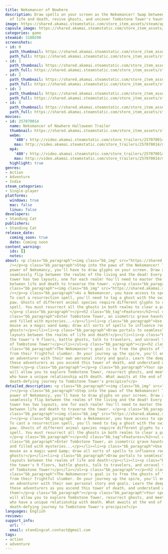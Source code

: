 ```yaml
---
title: Nekomancer of Nowhere
description: Draw spells on your screen as the Nekomancer! Swap between the realms
  of life and death, revive ghosts, and uncover Tombstone Tower's haunting truth!
image: https://shared.akamai.steamstatic.com/store_item_assets/steam/apps/3180290/header.jpg?t=1730604469
capsule_image: https://shared.akamai.steamstatic.com/store_item_assets/steam/apps/3180290/1256f695bbf6e5b4824f45168a89798dca206c37/capsule_231x87.jpg?t=1730604469
categories: game
steamid: 3180290
screenshots:
- id: 0
  path_thumbnail: https://shared.akamai.steamstatic.com/store_item_assets/steam/apps/3180290/ss_1e09ce672f30c714ded44a2efe8f2843320c0e19.600x338.jpg?t=1730604469
  path_full: https://shared.akamai.steamstatic.com/store_item_assets/steam/apps/3180290/ss_1e09ce672f30c714ded44a2efe8f2843320c0e19.1920x1080.jpg?t=1730604469
- id: 1
  path_thumbnail: https://shared.akamai.steamstatic.com/store_item_assets/steam/apps/3180290/ss_325cf496b9334c6c42189f9f610baa8e44a2bbf8.600x338.jpg?t=1730604469
  path_full: https://shared.akamai.steamstatic.com/store_item_assets/steam/apps/3180290/ss_325cf496b9334c6c42189f9f610baa8e44a2bbf8.1920x1080.jpg?t=1730604469
- id: 2
  path_thumbnail: https://shared.akamai.steamstatic.com/store_item_assets/steam/apps/3180290/ss_c330b86ed43acb2344858f4b9a7a0e269aeb2bb4.600x338.jpg?t=1730604469
  path_full: https://shared.akamai.steamstatic.com/store_item_assets/steam/apps/3180290/ss_c330b86ed43acb2344858f4b9a7a0e269aeb2bb4.1920x1080.jpg?t=1730604469
- id: 3
  path_thumbnail: https://shared.akamai.steamstatic.com/store_item_assets/steam/apps/3180290/ss_57ee6847c8617b483e7552b3f6f33c6b82d7cc01.600x338.jpg?t=1730604469
  path_full: https://shared.akamai.steamstatic.com/store_item_assets/steam/apps/3180290/ss_57ee6847c8617b483e7552b3f6f33c6b82d7cc01.1920x1080.jpg?t=1730604469
- id: 4
  path_thumbnail: https://shared.akamai.steamstatic.com/store_item_assets/steam/apps/3180290/ss_f8a3319b1812f9866c71b1959a39299ddae7ac5b.600x338.jpg?t=1730604469
  path_full: https://shared.akamai.steamstatic.com/store_item_assets/steam/apps/3180290/ss_f8a3319b1812f9866c71b1959a39299ddae7ac5b.1920x1080.jpg?t=1730604469
movies:
- id: 257070014
  name: Nekomancer of Nowhere Halloween Trailer
  thumbnail: https://shared.akamai.steamstatic.com/store_item_assets/steam/apps/257070014/77d73de2eafe12dfa23e0f6971f2d6a616c70eab/movie_600x337.jpg?t=1730393577
  webm:
    '480': http://video.akamai.steamstatic.com/store_trailers/257070014/movie480_vp9.webm?t=1730393577
    max: http://video.akamai.steamstatic.com/store_trailers/257070014/movie_max_vp9.webm?t=1730393577
  mp4:
    '480': http://video.akamai.steamstatic.com/store_trailers/257070014/movie480.mp4?t=1730393577
    max: http://video.akamai.steamstatic.com/store_trailers/257070014/movie_max.mp4?t=1730393577
  highlight: true
genres:
- Action
- Adventure
- Indie
steam_categories:
- Single-player
platforms:
  windows: true
  mac: false
  linux: false
developers:
- Standing Cat
publishers:
- Standing Cat
release_date:
  coming_soon: true
  date: Coming soon
content_warning:
  ids: []
  notes:
about: <p class="bb_paragraph"><img class="bb_img" src="https://shared.akamai.steamstatic.com/store_item_assets/steam/apps/3180290/extras/NekoGif_realmflip.gif?t=1730604469"
  /></p><p class="bb_paragraph">Step into the paws of the Nekomancer! To harness the
  power of Nekomancy, you'll have to draw glyphs on your screen. Draw a 'Portal'  to
  seamlessly flip between the realms of the living and the dead! Every room of the
  tower has two layouts, one for each realm! You'll need to master the art of swapping
  between life and death to traverse the tower. </p><p class="bb_paragraph"></p><p
  class="bb_paragraph"><img class="bb_img" src="https://shared.akamai.steamstatic.com/store_item_assets/steam/apps/3180290/extras/NekoGif_res.gif?t=1730604469"
  /></p><p class="bb_paragraph">As a Nekomancer, you have access to spells of resurrection.
  To cast a resurrection spell, you'll need to tag a ghost with the swipe of a magic-infused
  paw. Ghosts of different animal species require different glyphs to cast the resurrection
  spell. You must resurrect all the ghosts in both realms to clear a path forward!
  </p><p class="bb_paragraph"></p><h2 class="bb_tag">Features</h2><ul class="bb_ul"><li><p
  class="bb_paragraph">Enter Tombstone Tower, an isometric grave haunted by ghosts
  and filled with mysteries...</p></li><li><p class="bb_paragraph">Use your computer
  mouse as a magic wand &amp; draw all sorts of spells to influence rooms and resurrect
  ghosts!</p></li><li><p class="bb_paragraph">Draw portals to seamlessly swap room
  layouts between the realms of life and death!</p></li><li><p class="bb_paragraph">Climb
  the tower's 9 floors, battle ghosts, talk to travelers, and unravel the dark mystery
  of Tombstone Tower!</p></li></ul><p class="bb_paragraph"></p><h2 class="bb_tag">Story</h2><p
  class="bb_paragraph">The Nekomancer's goal is to free the ghosts of Tombstone Tower
  from their frightful slumber. On your journey up the spire, you'll encounter many
  an adventurer with their own personal story and goals. Learn the deeper lives of
  these adventurers as you ascend this tower of death, and understand what motivates
  them!</p><p class="bb_paragraph"></p><p class="bb_paragraph">Your spellcasting skillset
  will allow you to explore Tombstone Tower, resurrect ghosts, and meet many characters
  who have a unique relationship with death. What awaits at the end of the Nekomancer's
  death-defying journey to Tombstone Tower's precipice?</p>
detailed_description: <p class="bb_paragraph"><img class="bb_img" src="https://shared.akamai.steamstatic.com/store_item_assets/steam/apps/3180290/extras/NekoGif_realmflip.gif?t=1730604469"
  /></p><p class="bb_paragraph">Step into the paws of the Nekomancer! To harness the
  power of Nekomancy, you'll have to draw glyphs on your screen. Draw a 'Portal'  to
  seamlessly flip between the realms of the living and the dead! Every room of the
  tower has two layouts, one for each realm! You'll need to master the art of swapping
  between life and death to traverse the tower. </p><p class="bb_paragraph"></p><p
  class="bb_paragraph"><img class="bb_img" src="https://shared.akamai.steamstatic.com/store_item_assets/steam/apps/3180290/extras/NekoGif_res.gif?t=1730604469"
  /></p><p class="bb_paragraph">As a Nekomancer, you have access to spells of resurrection.
  To cast a resurrection spell, you'll need to tag a ghost with the swipe of a magic-infused
  paw. Ghosts of different animal species require different glyphs to cast the resurrection
  spell. You must resurrect all the ghosts in both realms to clear a path forward!
  </p><p class="bb_paragraph"></p><h2 class="bb_tag">Features</h2><ul class="bb_ul"><li><p
  class="bb_paragraph">Enter Tombstone Tower, an isometric grave haunted by ghosts
  and filled with mysteries...</p></li><li><p class="bb_paragraph">Use your computer
  mouse as a magic wand &amp; draw all sorts of spells to influence rooms and resurrect
  ghosts!</p></li><li><p class="bb_paragraph">Draw portals to seamlessly swap room
  layouts between the realms of life and death!</p></li><li><p class="bb_paragraph">Climb
  the tower's 9 floors, battle ghosts, talk to travelers, and unravel the dark mystery
  of Tombstone Tower!</p></li></ul><p class="bb_paragraph"></p><h2 class="bb_tag">Story</h2><p
  class="bb_paragraph">The Nekomancer's goal is to free the ghosts of Tombstone Tower
  from their frightful slumber. On your journey up the spire, you'll encounter many
  an adventurer with their own personal story and goals. Learn the deeper lives of
  these adventurers as you ascend this tower of death, and understand what motivates
  them!</p><p class="bb_paragraph"></p><p class="bb_paragraph">Your spellcasting skillset
  will allow you to explore Tombstone Tower, resurrect ghosts, and meet many characters
  who have a unique relationship with death. What awaits at the end of the Nekomancer's
  death-defying journey to Tombstone Tower's precipice?</p>
languages: English
reviews:
support_info:
  url: ''
  email: standingcat.contact@gmail.com
tags:
- action
- adventure
---
```


